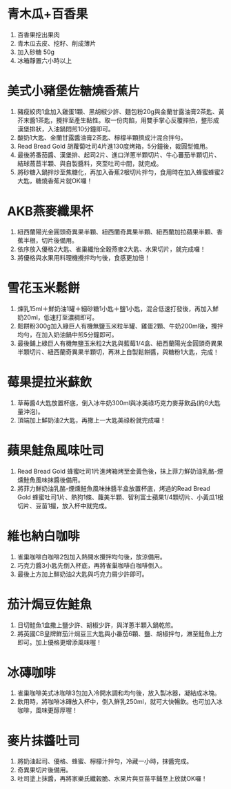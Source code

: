 青木瓜+百香果
=====
1. 百香果挖出果肉
2. 青木瓜去皮、挖籽、削成薄片
3. 加入砂糖 50g
4. 冰箱靜置六小時以上

美式小豬堡佐糖燒香蕉片
=====
1. 豬瘦絞肉1盒加入雞蛋1顆、黑胡椒少許、麵包粉20g與金蘭甘露油膏2茶匙、黃芥末醬1茶匙，攪拌至產生黏性。取一份肉餡，用雙手掌心反覆摔拍，整形成漢堡排狀，入油鍋悶煎10分鐘即可。
2. 酸奶1大匙、金蘭甘露醬油膏2茶匙、檸檬半顆擠成汁混合拌勻。
3. Read Bread Gold 胡蘿蔔吐司4片進130度烤箱，5分鐘後，裁圓型備用。
4. 最後將番茄醬、漢堡排、起司2片、進口洋蔥半顆切片、牛心蕃茄半顆切片、結球萵苣半顆、與自製醬料，夾至吐司中間，就完成。
5. 將砂糖入鍋拌炒至焦糖化，再加入香蕉2根切片拌勻，食用時在加入蜂蜜蜂蜜2大匙，糖燒香蕉片就OK囉！


AKB燕麥纖果杯
=====
1. 紐西蘭陽光金圓頭奇異果半顆、紐西蘭奇異果半顆、紐西蘭加拉蘋果半顆、香蕉半根，切片後備用。
2. 依序放入優格2大匙、雀巢纖怡全穀燕麥2大匙、水果切片，就完成囉！
3. 將優格與水果用料理機攪拌均勻後，食感更加倍！


雪花玉米鬆餅
=====
1. 煉乳15ml＋鮮奶油1罐＋細砂糖1小匙＋鹽1小匙，混合低速打發後，再加入鮮奶20ml，低速打至濃稠即可。
2. 鬆餅粉300g加入綠巨人有機無鹽玉米粒半罐、雞蛋2顆、牛奶200ml後，攪拌均勻，在加入奶油鍋中煎5分鐘即可。
3. 最後鋪上綠巨人有機無鹽玉米粒2大匙與藍莓1/4盒、紐西蘭陽光金圓頭奇異果半顆切片、紐西蘭奇異果半顆切，再淋上自製鬆餅醬，與糖粉1大匙，完成！


莓果提拉米蘇飲
=====
1. 草莓醬4大匙放置杯底，倒入冰牛奶300ml與冰美祿巧克力麥芽飲品(約6大匙量沖泡)。
2. 頂端加上鮮奶油2大匙，再撒上一大匙美祿粉就完成囉！


蘋果鮭魚風味吐司
=====
1. Read Bread Gold 蜂蜜吐司1片進烤箱烤至金黃色後，抹上菲力鮮奶油乳酪-煙燻鮭魚風味抹醬後備用。
2. 將菲力鮮奶油乳酪-煙燻鮭魚風味抹醬半盒放置杯底，烤過的Read Bread Gold 蜂蜜吐司1片、熱狗1條、蘿美半顆、智利富士蘋果1/4顆切片、小黃瓜1根切片、豆苗1撮，放入杯中就完成。


維也納白咖啡
=====
1. 雀巢咖啡白咖啡2包加入熱開水攪拌均勻後，放涼備用。
2. 巧克力醬3小匙先倒入杯底，再將雀巢咖啡白咖啡倒入。
3. 最後上方加上鮮奶油2大匙與巧克力屑少許即可。


茄汁焗豆佐鮭魚
=====
1. 日切鮭魚1盒撒上鹽少許、胡椒少許，與洋蔥半顆入鍋乾煎。
2. 將英國CB皇牌鮮茄汁焗豆三大匙與小番茄6顆、鹽、胡椒拌勻，淋至鮭魚上方即可。加上優格更增添風味喔！


冰磚咖啡
=====
1. 雀巢咖啡美式冰咖啡3包加入冷開水調和均勻後，放入製冰器，凝結成冰塊。
2. 飲用時，將咖啡冰磚放入杯中，倒入鮮乳250ml，就可大快暢飲。也可加入冰咖啡，風味更醇厚喔！


麥片抹醬吐司
=====
1. 將奶油起司、優格、蜂蜜、檸檬汁拌勻，冷藏一小時，抹醬完成。
2. 奇異果切片後備用。
3. 吐司塗上抹醬，再將家樂氏纖穀脆、水果片與豆苗平鋪至上放就OK囉！

